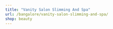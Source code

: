 ```yaml
---
title: "Vanity Salon Slimming And Spa"
url: /bangalore/vanity-salon-slimming-and-spa/
shop: beauty
---
```

